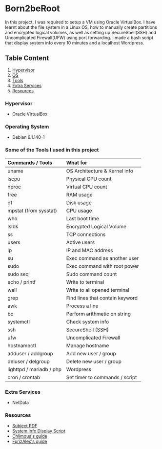 # Born2beRoot
In this project, I was required to setup a VM using Oracle VirtualBox.
I have learnt about the file system in a Linux OS, how to manually create partitions and encrypted logical volumes,
as well as setting up SecureShell(SSH) and Uncomplicated Firewall(UFW) using port forwarding.
I made a bash script that display system info every 10 minutes and a localhost Wordpress.

## Table Content

1. [Hypervisor](#hypervisor)
2. [OS](#operating-system)
3. [Tools](#some-of-the-tools-i-used-in-this-project)
4. [Extra Services](#extra-services)
5. [Resources](#resources)

### Hypervisor

- Oracle VirtualBox

### Operating System

- Debian 6.1.140-1

### Some of the Tools I used in this project

| **Commands / Tools**     | **What for**                    |
| :----------------------- | :------------------------------ |
| uname                    | OS Architecture & Kernel info   |
| lscpu                    | Physical CPU count              |
| nproc                    | Virtual CPU count               |
| free                     | RAM usage                       |
| df                       | Disk usage                      |
| mpstat (from sysstat)    | CPU usage                       |
| who                      | Last boot time                  |
| lslbk                    | Encrypted Logical Volume        |
| ss                       | TCP connections                 |
| users                    | Active users                    |
| ip                       | IP and MAC address              |
| su                       | Exec command as another user    |
| sudo                     | Exec command with root power    |
| sudo seq                 | Sudo command count              |
| echo / printf            | Write to terminal               |
| wall                     | Write to all opened terminal    |
| grep                     | Find lines that contain keyword |
| awk                      | Process a line                  |
| bc                       | Perform arithmetic on string    |
| systemctl                | Check system info               |
| ssh                      | SecureShell (SSH)               |
| ufw                      | Uncomplicated Firewall          |
| hostnamectl              | Manage hostname                 |
| adduser / addgroup       | Add new user / group            |
| deluser / delgroup       | Delete new user / group         |
| lighttpd / mariadb / php | Wordpress                       |
| cron / crontab           | Set timer to commands / script  |

### Extra Services

- NetData

### Resources

- [Subject PDF](en.subject.pdf "en.subject.pdf")
- [System Info Display Script](monitoring.sh "monitoring.sh")
- [Chlimous's guide](https://github.com/chlimous/42-born2beroot_guide)
- [FurizAlex's guide](https://github.com/FurizAlex/B2BR-Guide)
